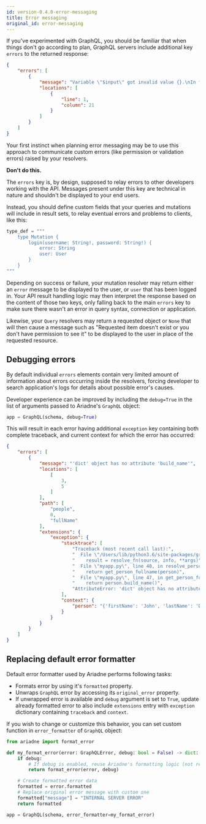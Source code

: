 ```yaml
---
id: version-0.4.0-error-messaging
title: Error messaging
original_id: error-messaging
---
```



If you've experimented with GraphQL, you should be familiar that when things don't go according to plan, GraphQL servers include additional key `errors` to the returned response:

```json
{
    "errors": [
        {
            "message": "Variable \"$input\" got invalid value {}.\nIn field \"name\": Expected \"String!\", found null.",
            "locations": [
                {
                    "line": 1,
                    "column": 21
                }
            ]
        }
    ]
}
```

Your first instinct when planning error messaging may be to use this approach to communicate custom errors (like permission or validation errors) raised by your resolvers.

**Don't do this.**

The `errors` key is, by design, supposed to relay errors to other developers working with the API. Messages present under this key are technical in nature and shouldn't be displayed to your end users.

Instead, you should define custom fields that your queries and mutations will include in result sets, to relay eventual errors and problems to clients, like this:

```python
type_def = """
    type Mutation {
        login(username: String!, password: String!) {
            error: String
            user: User
        }
    }
"""
```

Depending on success or failure, your mutation resolver may return either an `error` message to be displayed to the user, or `user` that has been logged in. Your API result handling logic may then interpret the response based on the content of those two keys, only falling back to the main `errors` key to make sure there wasn't an error in query syntax, connection or application.

Likewise, your `Query` resolvers may return a requested object or `None` that will then cause a message such as "Requested item doesn't exist or you don't have permission to see it" to be displayed to the user in place of the requested resource.


## Debugging errors

By default individual `errors` elements contain very limited amount of information about errors occurring inside the resolvers, forcing developer to search application's logs for details about possible error's causes.

Developer experience can be improved by including the `debug=True` in the list of arguments passed to Ariadne's `GraphQL` object:

```python
app = GraphQL(schema, debug=True)
```

This will result in each error having additional `exception` key containing both complete traceback, and current context for which the error has occurred:

```json
{
    "errors": [
        {
            "message": "'dict' object has no attribute 'build_name'",
            "locations": [
                [
                    3,
                    5
                ]
            ],
            "path": [
                "people",
                0,
                "fullName"
            ],
            "extensions": {
                "exception": {
                    "stacktrace": [
                        "Traceback (most recent call last):",
                        "  File \"/Users/lib/python3.6/site-packages/graphql/execution/execute.py\", line 619, in resolve_field_value_or_error",
                        "    result = resolve_fn(source, info, **args)",
                        "  File \"myapp.py\", line 40, in resolve_person_fullname",
                        "    return get_person_fullname(person)",
                        "  File \"myapp.py\", line 47, in get_person_fullname",
                        "    return person.build_name()",
                        "AttributeError: 'dict' object has no attribute 'build_name'"
                    ],
                    "context": {
                        "person": "{'firstName': 'John', 'lastName': 'Doe', 'age': 21}"
                    }
                }
            }
        }
    ]
}
```


## Replacing default error formatter

Default error formatter used by Ariadne performs following tasks:

* Formats error by using it's `formatted` property.
* Unwraps `GraphQL` error by accessing its `original_error` property.
* If unwrapped error is available and `debug` argument is set to `True`, update already formatted error to also include `extensions` entry with `exception` dictionary containing `traceback` and `context`.

If you wish to change or customize this behavior, you can set custom function in `error_formatter` of `GraphQL` object:

```python
from ariadne import format_error

def my_format_error(error: GraphQLError, debug: bool = False) -> dict:
    if debug:
        # If debug is enabled, reuse Ariadne's formatting logic (not required)
        return format_error(error, debug)

    # Create formatted error data
    formatted = error.formatted
    # Replace original error message with custom one
    formatted["message"] = "INTERNAL SERVER ERROR"
    return formatted

app = GraphQL(schema, error_formatter=my_format_error)
```